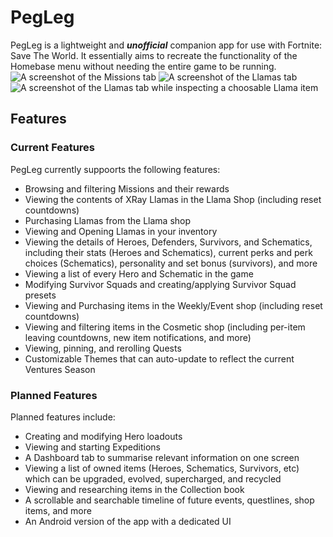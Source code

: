 # PegLeg
PegLeg is a lightweight and ***unofficial*** companion app for use with Fortnite: Save The World. It essentially aims to recreate the functionality of the Homebase menu without needing the entire game to be running.
![A screenshot of the Missions tab](https://github.com/user-attachments/assets/b63bd5ef-38c5-450c-a0c2-d7fef81eb818)
![A screenshot of the Llamas tab](https://github.com/user-attachments/assets/9dc5b406-994a-47cb-bc1e-84a73b79792e)
![A screenshot of the Llamas tab while inspecting a choosable Llama item](https://github.com/user-attachments/assets/67785eab-ef2c-4f6c-890a-489dbb073d2f)

## Features
### Current Features
PegLeg currently suppoorts the following features:
- Browsing and filtering Missions and their rewards
- Viewing the contents of XRay Llamas in the Llama Shop (including reset countdowns)
- Purchasing Llamas from the Llama shop
- Viewing and Opening Llamas in your inventory
- Viewing the details of Heroes, Defenders, Survivors, and Schematics, including their stats (Heroes and Schematics), current perks and perk choices (Schematics), personality and set bonus (survivors), and more
- Viewing a list of every Hero and Schematic in the game
- Modifying Survivor Squads and creating/applying Survivor Squad presets
- Viewing and Purchasing items in the Weekly/Event shop (including reset countdowns)
- Viewing and filtering items in the Cosmetic shop (including per-item leaving countdowns, new item notifications, and more)
- Viewing, pinning, and rerolling Quests
- Customizable Themes that can auto-update to reflect the current Ventures Season

### Planned Features
Planned features include:
- Creating and modifying Hero loadouts
- Viewing and starting Expeditions
- A Dashboard tab to summarise relevant information on one screen
- Viewing a list of owned items (Heroes, Schematics, Survivors, etc) which can be upgraded, evolved, supercharged, and recycled
- Viewing and researching items in the Collection book
- A scrollable and searchable timeline of future events, questlines, shop items, and more
- An Android version of the app with a dedicated UI
